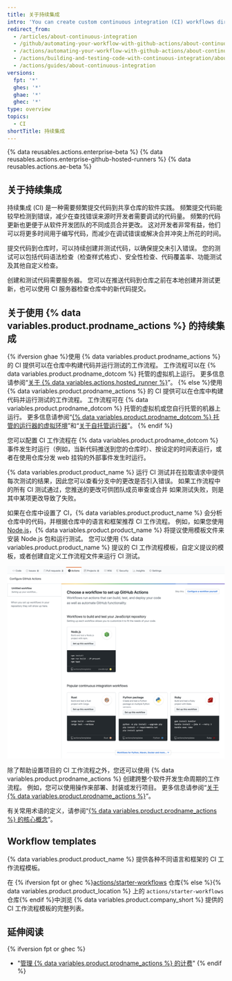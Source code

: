 ```yaml
---
title: 关于持续集成
intro: 'You can create custom continuous integration (CI) workflows directly in your {% data variables.product.prodname_dotcom %} repository with {% data variables.product.prodname_actions %}.'
redirect_from:
  - /articles/about-continuous-integration
  - /github/automating-your-workflow-with-github-actions/about-continuous-integration
  - /actions/automating-your-workflow-with-github-actions/about-continuous-integration
  - /actions/building-and-testing-code-with-continuous-integration/about-continuous-integration
  - /actions/guides/about-continuous-integration
versions:
  fpt: '*'
  ghes: '*'
  ghae: '*'
  ghec: '*'
type: overview
topics:
  - CI
shortTitle: 持续集成
---
```


{% data reusables.actions.enterprise-beta %}
{% data reusables.actions.enterprise-github-hosted-runners %}
{% data reusables.actions.ae-beta %}

## 关于持续集成

持续集成 (CI) 是一种需要频繁提交代码到共享仓库的软件实践。 频繁提交代码能较早检测到错误，减少在查找错误来源时开发者需要调试的代码量。 频繁的代码更新也更便于从软件开发团队的不同成员合并更改。 这对开发者非常有益，他们可以将更多时间用于编写代码，而减少在调试错误或解决合并冲突上所花的时间。

提交代码到仓库时，可以持续创建并测试代码，以确保提交未引入错误。 您的测试可以包括代码语法检查（检查样式格式）、安全性检查、代码覆盖率、功能测试及其他自定义检查。

创建和测试代码需要服务器。 您可以在推送代码到仓库之前在本地创建并测试更新，也可以使用 CI 服务器检查仓库中的新代码提交。

## 关于使用 {% data variables.product.prodname_actions %} 的持续集成

{% ifversion ghae %}使用 {% data variables.product.prodname_actions %} 的 CI 提供可以在仓库中构建代码并运行测试的工作流程。 工作流程可以在 {% data variables.product.prodname_dotcom %} 托管的虚拟机上运行。 更多信息请参阅“[关于 {% data variables.actions.hosted_runner %}](/actions/using-github-hosted-runners/about-ae-hosted-runners)”。
{% else %}使用 {% data variables.product.prodname_actions %} 的 CI 提供可以在仓库中构建代码并运行测试的工作流程。 工作流程可在 {% data variables.product.prodname_dotcom %} 托管的虚拟机或您自行托管的机器上运行。 更多信息请参阅“[{% data variables.product.prodname_dotcom %} 托管的运行器的虚拟环境](/actions/automating-your-workflow-with-github-actions/virtual-environments-for-github-hosted-runners)”和“[关于自托管运行器](/actions/automating-your-workflow-with-github-actions/about-self-hosted-runners)”。
{% endif %}

您可以配置 CI 工作流程在 {% data variables.product.prodname_dotcom %} 事件发生时运行（例如，当新代码推送到您的仓库时）、按设定的时间表运行，或者在使用仓库分发 web 挂钩的外部事件发生时运行。

{% data variables.product.product_name %} 运行 CI 测试并在拉取请求中提供每次测试的结果，因此您可以查看分支中的更改是否引入错误。 如果工作流程中的所有 CI 测试通过，您推送的更改可供团队成员审查或合并 如果测试失败，则是其中某项更改导致了失败。

如果在仓库中设置了 CI，{% data variables.product.product_name %} 会分析仓库中的代码，并根据仓库中的语言和框架推荐 CI 工作流程。 例如，如果您使用 [Node.js](https://nodejs.org/en/)，{% data variables.product.product_name %} 将提议使用模板文件来安装 Node.js 包和运行测试。 您可以使用 {% data variables.product.product_name %} 提议的 CI 工作流程模板，自定义提议的模板，或者创建自定义工作流程文件来运行 CI 测试。

![提议的持续集成模板截屏](/assets/images/help/repository/ci-with-actions-template-picker.png)

除了帮助设置项目的 CI 工作流程之外，您还可以使用 {% data variables.product.prodname_actions %} 创建跨整个软件开发生命周期的工作流程。 例如，您可以使用操作来部署、封装或发行项目。 更多信息请参阅“[关于 {% data variables.product.prodname_actions %}](/articles/about-github-actions)”。

有关常用术语的定义，请参阅“[{% data variables.product.prodname_actions %} 的核心概念](/github/automating-your-workflow-with-github-actions/core-concepts-for-github-actions)”。

## Workflow templates

{% data variables.product.product_name %} 提供各种不同语言和框架的 CI 工作流程模板。

在 {% ifversion fpt or ghec %}[actions/starter-workflows](https://github.com/actions/starter-workflows/tree/main/ci) 仓库{% else %}{% data variables.product.product_location %} 上的 `actions/starter-workflows` 仓库{% endif %}中浏览 {% data variables.product.company_short %} 提供的 CI 工作流程模板的完整列表。

## 延伸阅读

{% ifversion fpt or ghec %}
- "[管理 {% data variables.product.prodname_actions %} 的计费](/billing/managing-billing-for-github-actions)"
{% endif %}
